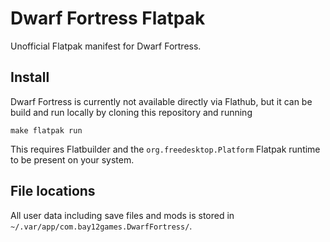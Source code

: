# Dwarf Fortress Flatpak

Unofficial Flatpak manifest for Dwarf Fortress.

## Install

Dwarf Fortress is currently not available directly via Flathub, but it can be build
and run locally by cloning this repository and running

```
make flatpak run
```

This requires Flatbuilder and the `org.freedesktop.Platform` Flatpak runtime to
be present on your system.

## File locations

All user data including save files and mods is stored in
 `~/.var/app/com.bay12games.DwarfFortress/`.
